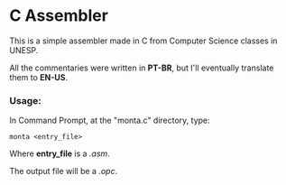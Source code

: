 # C Assembler
This is a simple assembler made in C from Computer Science classes in UNESP.

All the commentaries were written in **PT-BR**, but I'll eventually translate them to **EN-US**.

### Usage:

In Command Prompt, at the "monta.c" directory, type:

  `monta <entry_file>`
  
Where **entry_file** is a *.asm*.

The output file will be a *.opc*.
